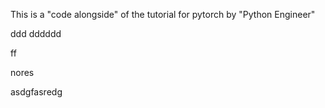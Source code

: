 This is a "code alongside" of the tutorial for pytorch by "Python Engineer"

ddd
dddddd

ff

nores

asdgfasredg